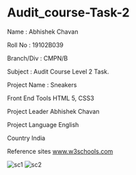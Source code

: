 # Audit_course-Task-2
Name : Abhishek Chavan

Roll No : 19102B039

Branch/Div : CMPN/B

Subject : Audit Course Level 2 Task.

Project Name : Sneakers

Front End Tools	HTML 5, CSS3

Project Leader	Abhishek Chavan

Project Language	English

Country	India

Reference sites	www.w3schools.com

![sc1](https://user-images.githubusercontent.com/88798052/130043114-75be60a2-7a04-4845-b465-927a69b72fde.PNG)
![sc2](https://user-images.githubusercontent.com/88798052/130043169-296b6728-47ad-4a0c-9551-380c6a045fe1.PNG)

